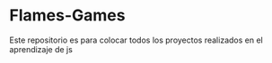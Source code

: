 # Flames-Games
Este repositorio es para colocar todos los proyectos realizados en el aprendizaje de js 
